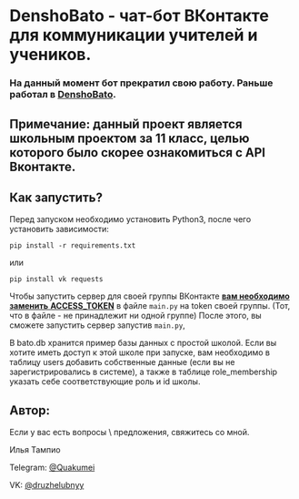 # DenshoBato - чат-бот ВКонтакте для коммуникации учителей и учеников.

### На данный момент бот прекратил свою работу. Раньше работал в [DenshoBato](https://vk.com/denshobato).

## Примечание: данный проект является школьным проектом за 11 класс, целью которого было скорее ознакомиться с API Вконтакте.

## Как запустить?

Перед запуском необходимо установить Python3, после чего установить зависимоcти:

`pip install -r requirements.txt`

или

`pip install vk requests`



Чтобы запустить сервер для своей группы ВКонтакте <u>**вам необходимо заменить** **ACCESS_TOKEN**</u> в файле `main.py` на token своей группы. (Тот, что в файле - не принадлежит ни одной группе) После этого, вы сможете запустить сервер запустив `main.py`,





В bato.db хранится пример базы данных с простой школой. Если вы хотите иметь доступ к этой школе при запуске, вам необходимо в таблицу users добавить собственные данные (если вы не зарегистрировались в системе), а также в таблице role_membership указать себе соответствующие роль и id школы.



## Автор:

Если у вас есть вопросы \  предложения, свяжитесь со мной.

Илья Тампио

Telegram: [@Quakumei](https://t.me/quakumei)

VK: [@druzhelubnyy](https://vk.com/id388032588)

